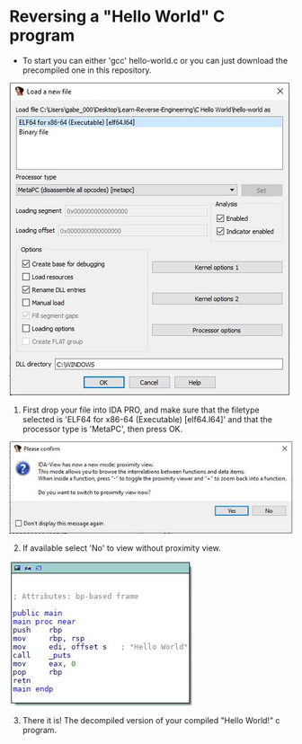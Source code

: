 # Reversing a "Hello World" C program

- To start you can either 'gcc' hello-world.c or you can just download the precompiled one in this repository.

![loadingFile](loadingFile.JPG)

1. First drop your file into IDA PRO, and make sure that the filetype selected is 'ELF64 for x86-64 (Executable) [elf64.l64]' and that the processor type is 'MetaPC', then press OK.

![selectProximityView](selectProximityView.JPG)

2. If available select 'No' to view without proximity view.

![main()Decompiled](main()Decompiled.JPG)

3. There it is! The decompiled version of your compiled "Hello World!" c program.
